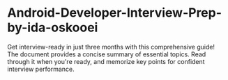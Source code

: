 # Android-Developer-Interview-Prep-by-ida-oskooei
Get interview-ready in just three months with this comprehensive guide!
The document provides a concise summary of essential topics. Read through it when you're ready, and memorize key points for confident interview performance.
